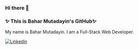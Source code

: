 ### Hi there 👋

### ✨ This is Bahar Mutadayin's GitHub✨
My name is Bahar Mutadayin. I am a Full-Stack Web Developer. 


[![Linkedin](https://img.shields.io/badge/-LinkedIn-blue?style=flat&logo=Linkedin&logoColor=white)](https://www.linkedin.com/in/bahar-mutadayin-74b598137/)

<!--<p> Welcome to my Github page! I am currently finishing my Web Development Diploma and excited to start job-hunting! Feel free to poke around my repositories and reach out if you'd like! 



  <br/>

- 🌱 &nbsp; Aspiring Full-Stack Developer
- 📍 &nbsp; Vancouver, Canada



<h3> Things I am currently working on </h3>
<ul>
  <li> Looking for job opportunities in Web Development </li>
  <li> Learning Algorithms and Data structures alongside solving LeetCode problems </li>
  <li> Improving my knowledge in JavaScript and React </li>
 </ul>
 

[![Bahar's github stats](https://github-readme-stats.vercel.app/api?username=bhr94&theme=cobalt&show_icons=true)](https://github-readme-stats.vercel.app/api?username=bhr94&theme=cobalt&show_icons=true)

<h3>🛠 &nbsp; Tech Stack</h3>

<code><img width="10%" src="https://www.vectorlogo.zone/logos/w3_html5/w3_html5-ar21.svg"></code>
<code><img width="10%" src="https://www.vectorlogo.zone/logos/sass-lang/sass-lang-ar21.svg"></code>
<code><img width="10%" src="https://www.vectorlogo.zone/logos/javascript/javascript-horizontal.svg"></code>
<code><img width="10%" src="https://www.vectorlogo.zone/logos/reactjs/reactjs-ar21.svg"></code>
<code><img width="10%" src="https://www.vectorlogo.zone/logos/nodejs/nodejs-ar21.svg"></code>
<code><img width="10%" src="https://www.vectorlogo.zone/logos/java/java-ar21.svg"></code>
<code><img width="10%" src="https://www.vectorlogo.zone/logos/postgresql/postgresql-ar21.svg"></code>
<code><img width="10%" src="https://www.vectorlogo.zone/logos/expressjs/expressjs-ar21.svg"></code>


<!--
**bhr94/bhr94** is a ✨ _special_ ✨ repository because its `README.md` (this file) appears on your GitHub profile.
<!-- I am very thankful to bibichan for such a great idea of README file idea :) 

